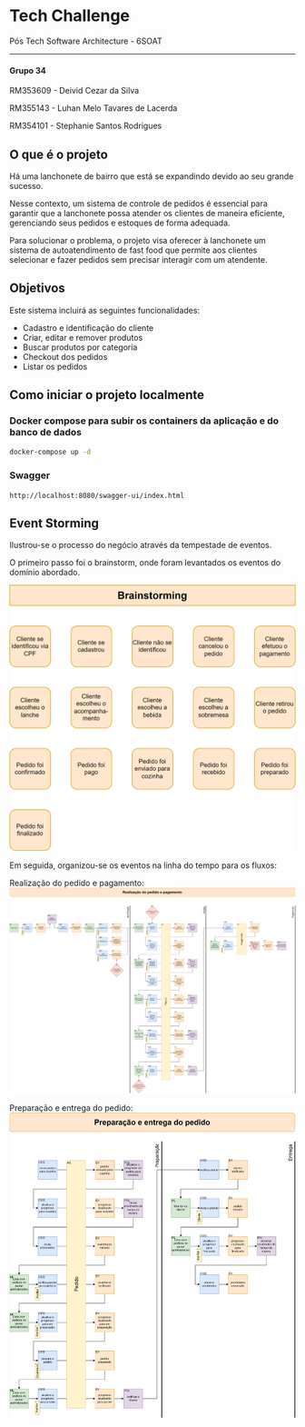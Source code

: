 # Tech Challenge 
Pós Tech Software Architecture - 6SOAT

---

#### Grupo 34

RM353609 - Deivid Cezar da Silva

RM355143 - Luhan Melo Tavares de Lacerda

RM354101 - Stephanie Santos Rodrigues

## O que é o projeto

Há uma lanchonete de bairro que está se expandindo devido ao seu grande sucesso.

Nesse contexto, um sistema de controle de pedidos é essencial para garantir que a lanchonete possa atender os clientes de maneira eficiente, gerenciando seus pedidos e estoques de forma adequada.

Para solucionar o problema, o projeto visa oferecer à lanchonete um sistema de autoatendimento de fast food que permite aos clientes selecionar e fazer pedidos sem precisar interagir com um atendente.

## Objetivos

Este sistema incluirá as seguintes funcionalidades:

- Cadastro e identificação do cliente
- Criar, editar e remover produtos
- Buscar produtos por categoria
- Checkout dos pedidos
- Listar os pedidos 

## Como iniciar o projeto localmente

### Docker compose para subir os containers da aplicação e do banco de dados

```bash
docker-compose up -d
```

### Swagger

```
http://localhost:8080/swagger-ui/index.html
```

## Event Storming

Ilustrou-se o processo do negócio através da tempestade de eventos.

O primeiro passo foi o brainstorm, onde foram levantados os eventos do domínio abordado.

![Brainstorming](assets/event-storming/Brainstorming.svg)

Em seguida, organizou-se os eventos na linha do tempo para os fluxos:

Realização do pedido e pagamento:
![Pedido-pagamento](assets/event-storming/Pedido-pagamento.svg)

Preparação e entrega do pedido:
![Preparacao-entrega](assets/event-storming/Preparacao-entrega.svg)
